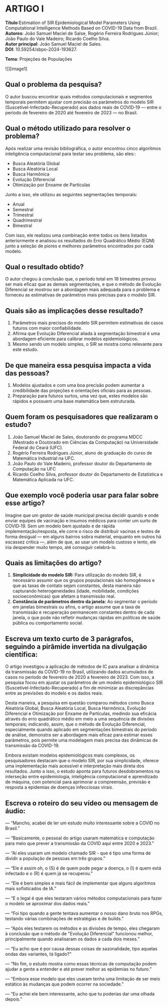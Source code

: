 # **ARTIGO I**

**Título**:Estimation of SIR Epidemiological Model Parameters Using Computational Intelligence Methods Based on COVID-19 Data from Brazil.  
**Autores**: João Samuel Maciel de Salse, Rogério Ferreira Rodrigues Júnior; João Paulo do Vale Madeiro; Ricardo Coelho Silva.  
**Autor principal**: João Samuel Maciel de Sales.  
**DOI**: 10.59254/sbpo-2024-193627.

**Tema**: Projeções de Populações

![][image1]

## Qual o problema da pesquisa?

O autor buscou encontrar quais métodos computacionais e segmentos temporais permitem ajustar com precisão os parâmetros do modelo SIR (Suscetível-Infectado-Recuperado) aos dados reais de COVID‑19 — entre o período de fevereiro de 2020 até fevereiro de 2023  — no Brasil.

## Qual o método utilizado para resolver o problema?

Após realizar uma revisão bibliográfica, o autor encontrou cinco algoritmos inteligência computacional para testar seu problema, são eles::

- Busca Aleatória Global  
- Busca Aleatória Local  
- Busca Harmônica  
- Evolução Diferencial  
- Otimização por Enxame de Partículas

Junto a isso, ele utilizou as seguintes segmentações temporais:

- Anual  
- Semestral  
- Trimestral  
- Quadrimestral  
- Bimestral

Com isso, ele realizou uma combinação entre todos os itens listados anteriormente e analisou os resultados do Erro Quadrático Médio (EQM) junto a seleção de piores e melhores parâmetros encontrados por cada modelo.

## Qual o resultado obtido?

O autor chegou à conclusão que, o período total em 18 bimestres provou ser mais eficaz que as demais segmentações, e que o método de Evolução Diferencial se mostrou ser a abordagem mais adequada para o problema e  forneceu as estimativas de parâmetros mais precisas para o modelo SIR.

## Quais são as implicações desse resultado?

1. Parâmetros mais precisos do modelo SIR permitem estimativas de casos futuros com maior confiabilidade.  
2. Afirma que Evolução Diferencial aliada à segmentação bimestral é uma abordagem eficiente para calibrar modelos epidemiológicos.  
3. Mesmo sendo um modelo simples, o SIR se mostra como relevante para este estudo.

## De que maneira essa pesquisa impacta a vida das pessoas?

1. Modelos ajustados e com uma boa precisão podem aumentar  a credibilidade das projeções e orientações oficiais para as pessoas.  
2. Preparação para futuros surtos, uma vez que, estes modelos são rápidos e possuem uma base matemática bem estruturada.

## Quem foram os pesquisadores que realizaram o estudo?

1. João Samuel Maciel de Sales, doutorando do programa MDCC (Mestrado e Doutorado em Ciências da Computação) na Universidade Federal do Ceará (UFC).  
2. Rogério Ferreira Rodrigues Júnior, aluno de graduação do curso de Matemática Industrial na UFC.  
3. João Paulo do Vale Madeiro, professor doutor do Departamento de Computação na UFC  
4. Ricardo Coelho Silva, professor doutor do Departamento de Estatística e Matemática Aplicada na UFC.

## Que exemplo você poderia usar para falar sobre esse artigo?

Imagine que um gestor de saúde municipal precisa decidir quando e onde enviar equipes de vacinação e insumos médicos para conter um surto de COVID‑19. Sem um modelo bem ajustado e de rápida implementação/resposta, ele corre o risco de distribuir vacinas e testes de forma desigual —  em alguns bairros sobra material, enquanto em outros há escassez crítica —, além de que, ao usar um modelo custoso e lento, ele iria despender muito tempo, até conseguir celebrá-lo.

## Quais as limitações do artigo?

1. **Simplicidade do modelo SIR:** Para utilização do modelo SIR, é necessário assumir que os  grupos populacionais são homogêneos e que as taxas de contato sejam constantes, desta maneira não capturando heterogeneidades (idade, mobilidade, condições socioeconômicas) que afetam a transmissão real.  
2. **Constância de parâmetros dentro da janela:** Ao segmentar o período em janelas bimestrais ou afins, o artigo assume que a taxa de transmissão e recuperação permanecem constantes dentro de cada janela, o que pode não refletir mudanças rápidas em políticas de saúde pública ou comportamento social.

## Escreva um texto curto de 3 parágrafos, seguindo a pirâmide invertida na divulgação científica:

O artigo investigou a aplicação de métodos de IC para analisar a dinâmica da transmissão da COVID-19 no Brasil, utilizando dados acumulados de casos no período de fevereiro de 2020 a fevereiro de 2023\. Com isso, a pesquisa focou em ajustar os parâmetros de um modelo epidemiológico SIR (Suscetível-Infectado-Recuperado) a fim de minimizar as discrepâncias entre as previsões do modelo e os dados reais.

Desta maneira, a pesquisa em questão comparou métodos como Busca Aleatória Global, Busca Aleatória Local, Busca Harmônica, Evolução Diferencial e Otimização por Enxame de Partículas, medindo sua eficácia através do erro quadrático médio em meio a uma sequência de divisões temporais; indicando, assim, que o método de Evolução Diferencial, especialmente quando aplicado em segmentações bimestrais do período de análise, demonstra ser a abordagem mais eficaz para estimar esses parâmetros, pois permite uma modelagem mais precisa das dinâmicas de transmissão da COVID-19.

Embora existam modelos epidemiológicos mais complexos, os pesquisadores destacam que o modelo SIR, por sua simplicidade, oferece uma implementação mais acessível e interpretação mais direta dos resultados. Junto a isso, o estudo aponta para futuros desdobramentos na interseção entre epidemiologia, inteligência computacional e aprendizado de máquina, com potencial para aprimorar a compreensão, previsão e resposta a epidemias de doenças infecciosas virais.

## Escreva o roteiro do seu vídeo ou mensagem de áudio:

— “Mancho, acabei de ler um estudo muito interessante sobre a COVID no Brasil.”

— “Basicamente, o pessoal do artigo usaram matemática e computação para meio que prever a transmissão da COVID aqui entre 2020 e 2023.”

— “Aí eles usaram um modelo chamado SIR \- que é tipo uma forma de dividir a população de pessoas em três grupos.”

— “Ele é assim oh, o (S) é de quem pode pegar a doença, o (I) é quem está infectado e o (R) é quem já se recuperou.”

— “Ele é bem simples e mais fácil de implementar que alguns algoritmos mais sofisticados de IA.”

— “E o legal é que eles testaram vários métodos computacionais para fazer o modelo se aproximar dos dados reais.”

— “Foi tipo quando a gente tentava aumentar o nosso dano bruto nos RPGs, testando várias combinações de estratégias e de builds.”

— “Após eles testarem os métodos e as divisões de tempo, eles chegaram à conclusão que o método de "Evolução Diferencial" funcionou melhor, principalmente quando analisaram os dados a cada dois meses.”

— “Eu acho que é por causa dessas coisas de sazonalidade, tipo aquelas ondas das variantes, tá ligado?”

— “No fim, o estudo mostra como essas técnicas de computação podem ajudar a gente a entender e até prever melhor as epidemias no futuro.”

— “Embora esse modelo que eles usaram tenha uma limitação de ser meio estático às mudanças que podem ocorrer na sociedade.”

— “Eu achei ele bem interessante, acho que tu poderias dar uma olhada depois.”

